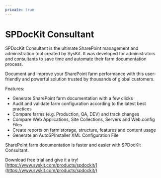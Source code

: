 ```yaml
---
private: true
---
```


# SPDocKit Consultant

SPDocKit Consultant is the ultimate SharePoint management and administration tool created by SysKit. It was developed for administrators and consultants to save time and automate their farm documentation process.

Document and improve your SharePoint farm performance with this user-friendly and powerful solution trusted by thousands of global customers.

Features:

* Generate SharePoint farm documentation with a few clicks
* Audit and validate farm configuration according to the latest best practices
* Compare farms \(e.g. Production, QA, DEV\) and track changes
* Compare Web Applications, Site Collections, Servers and Web.config Files
* Create reports on farm storage, structure, features and content usage
* Generate an AutoSPInstaller XML Configuration File

SharePoint farm documentation is faster and easier with SPDocKit Consultant.

Download free trial and give it a try! [https://www.syskit.com/products/spdockit/](https://www.syskit.com/products/spdockit/)

